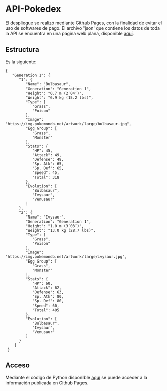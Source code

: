 # API-Pokedex
El despliegue se realizó mediante Github Pages, con la finalidad de evitar el uso de softwares de pago. El archivo 'json' que contiene los datos de toda la API se encuentra en una página web plana, disponible [aquí](https://mauricioalvaradoo.github.io/pokemon_api/Data/pokemons.json).


## Estructura
Es la siguiente:

```
{
   "Generation 1": {
      "1": {
         "Name": "Bulbasaur",
         "Generation": "Generation 1",
         "Height": "0.7 m (2′04″)",
         "Weight": "6.9 kg (15.2 lbs)",
         "Type": [
            "Grass",
            "Poison"
         ],
         "Image": "https://img.pokemondb.net/artwork/large/bulbasaur.jpg",
         "Egg Group": [
            "Grass",
            "Monster"
         ],
         "Stats": {
            "HP": 45,
            "Attack": 49,
            "Defense": 49,
            "Sp. Atk": 65,
            "Sp. Def": 65,
            "Speed": 45,
            "Total": 318
         },
         "Evolution": [
            "Bulbasaur",
            "Ivysaur",
            "Venusaur"
         ]
      },
      "2": {
         "Name": "Ivysaur",
         "Generation": "Generation 1",
         "Height": "1.0 m (3′03″)",
         "Weight": "13.0 kg (28.7 lbs)",
         "Type": [
            "Grass",
            "Poison"
         ],
         "Image": "https://img.pokemondb.net/artwork/large/ivysaur.jpg",
         "Egg Group": [
            "Grass",
            "Monster"
         ],
         "Stats": {
            "HP": 60,
            "Attack": 62,
            "Defense": 63,
            "Sp. Atk": 80,
            "Sp. Def": 80,
            "Speed": 60,
            "Total": 405
         },
         "Evolution": [
            "Bulbasaur",
            "Ivysaur",
            "Venusaur"
         ]
      }
    }
 }
```
## Acceso
Mediante el código de Python disponible [aquí](https://github.com/mauricioalvaradoo/pokemon_api/blob/master/get_data_api.py) se puede acceder a la información publicada en Github Pages.

